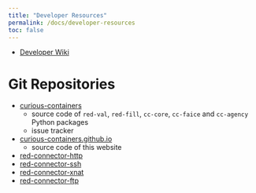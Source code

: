 ```yaml
---
title: "Developer Resources"
permalink: /docs/developer-resources
toc: false
---
```


* [Developer Wiki](https://github.com/curious-containers/curious-containers/wiki)

# Git Repositories

* [curious-containers](https://github.com/curious-containers/curious-containers)
    * source code of `red-val`, `red-fill`, `cc-core`, `cc-faice` and `cc-agency` Python packages
    * issue tracker
* [curious-containers.github.io](https://github.com/curious-containers/curious-containers.github.io)
    * source code of this website
* [red-connector-http](https://github.com/curious-containers/red-connector-http)
* [red-connector-ssh](https://github.com/curious-containers/red-connector-ssh)
* [red-connector-xnat](https://github.com/curious-containers/red-connector-xnat)
* [red-connector-ftp](https://github.com/curious-containers/red-connector-ftp)

